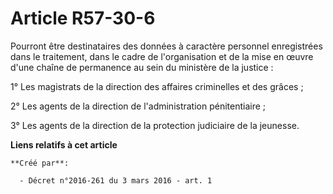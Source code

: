 # Article R57-30-6

Pourront être destinataires des données à caractère personnel enregistrées dans le traitement, dans le cadre de
l'organisation et de la mise en œuvre d'une chaîne de permanence au sein du ministère de la justice : 

1° Les magistrats de la direction des affaires criminelles et des grâces ; 

2° Les agents de la direction de l'administration pénitentiaire ; 

3° Les agents de la direction de la protection judiciaire de la jeunesse.

**Liens relatifs à cet article**

	**Créé par**:

	  - Décret n°2016-261 du 3 mars 2016 - art. 1
